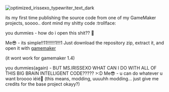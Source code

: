 ![optimized_irissexo_typewriter_text_dark](https://github.com/Irissexo/Navie_src/assets/72621621/b9961ca0-b44d-43ae-ae2e-a0b1eeaf2826)

  its my first time publishing the source code from one of my GameMaker projects, soooo.. dont mind my shitty code :trollface:

you dummies - how do i open this shit?? 🥺

Me😎 - its simple!!11!!!!!!1!!!1 Just download the repository zip, extract it, and open it with [gamemaker](https://gamemaker.io) 

(it wont work for gamemaker 1.4)

you dummies(again) - BUT MS.IRISSEXO WHAT CAN I DO WITH ALL OF THIS BIG BRAIN INTELLIGENT CODE????? >:D
Me😎 - u can do whatever u want broooo iéié🤪 (this means, modding, uuuuhh modding... just give me credits for the base project okayy?)
